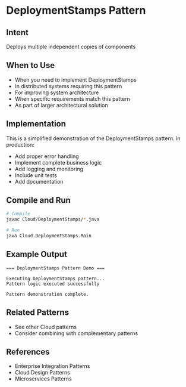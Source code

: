 # DeploymentStamps Pattern

## Intent
Deploys multiple independent copies of components

## When to Use
- When you need to implement DeploymentStamps
- In distributed systems requiring this pattern
- For improving system architecture
- When specific requirements match this pattern
- As part of larger architectural solution

## Implementation
This is a simplified demonstration of the DeploymentStamps pattern. In production:
- Add proper error handling
- Implement complete business logic
- Add logging and monitoring
- Include unit tests
- Add documentation

## Compile and Run
```bash
# Compile
javac Cloud/DeploymentStamps/*.java

# Run
java Cloud.DeploymentStamps.Main
```

## Example Output
```
=== DeploymentStamps Pattern Demo ===

Executing DeploymentStamps pattern...
Pattern logic executed successfully

Pattern demonstration complete.
```

## Related Patterns
- See other Cloud patterns
- Consider combining with complementary patterns

## References
- Enterprise Integration Patterns
- Cloud Design Patterns
- Microservices Patterns
